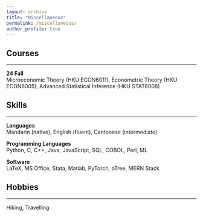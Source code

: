 ```yaml
---
layout: archive
title: "Miscellaneous"
permalink: /miscellaneous/
author_profile: true
---
```


## Courses
---
**24 Fall** \
Microeconomic Theory (HKU ECON6011), Econometric Theory (HKU ECON6005), Advanced Statistical Inference (HKU STAT6008)


## Skills
---
**Languages** \
Mandarin (native), English (fluent), Cantonese (intermediate)

**Programming Languages** \
Python, C, C++, Java, JavaScript, SQL, COBOL, Perl, ML

**Software** \
LaTeX, MS Office, Stata, Matlab, PyTorch, oTree, MERN Stack

## Hobbies
---
Hiking, Travelling